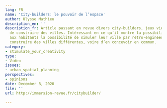 ```yaml
---
lang: FR
name: 'City-builders: le pouvoir de l’espace'
author: Ulysse Mathieu
description_en: ''
description_fr: Article passant en revue divers city-builders, jeux video permettant
  de construire des villes. Intéressant en ce qu’il montre la possibilité de donner
  aux habitants la possibilité de simuler leur ville par retro-engineering, ou de
  construire des villes différentes, voire d’en concevoir en commun.
category:
- stimulate_your_creativity
type:
- Video
issues:
- urban_spatial_planning
perspectives:
- opinions
date: December 8, 2020
file: ''
url: http://immersion-revue.fr/citybuilder/

---
```

